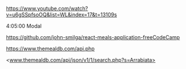 <https://www.youtube.com/watch?v=u6gSSpfsoOQ&list=WL&index=17&t=13109s>

4:05:00
Modal

<https://github.com/john-smilga/react-meals-application-freeCodeCamp>

<https://www.themealdb.com/api.php>

<www.themealdb.com/api/json/v1/1/search.php?s=Arrabiata>
